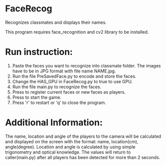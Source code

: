 # FaceRecog
Recognizes classmates and displays their names.

This program requires face_recognition and cv2 library to be installed.

# Run instruction:
1. Paste the faces you want to recognize into classmate folder. The images have to be in JPG format with file name NAME.jpg.
2. Run the file PreSavedFace.py to encode and store the faces.
3. Change the HAS_GPU in FaceRecog.py to true to use GPU.
3. Run the file main.py to recognize the faces.
4. Press <SPACE> to register current faces or new faces as players.
5. Press <ENTER> to start the game.
6. Press 'r' to restart or 'q' to close the program.

# Additional Information:
The name, location and angle of the players to the camera will be calculated and displayed on the screen with the format: name, location(cm), angle(degree).
Location and angle is calculated by using simple trigonometry and optical knowledge.
The values will return to caller(main.py) after all players has been detected for more than 2 seconds.
